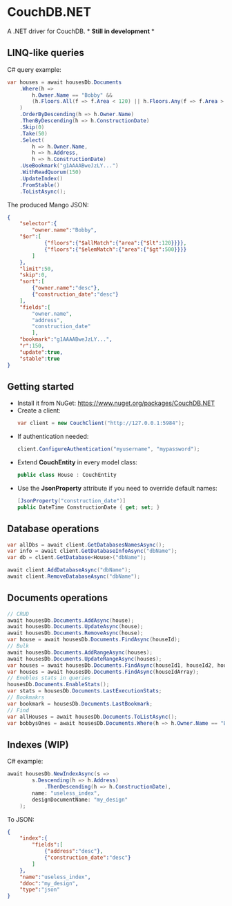 # CouchDB.NET

A .NET driver for CouchDB. * **Still in development** *

## LINQ-like queries

C# query example:

```csharp
var houses = await housesDb.Documents
    .Where(h => 
        h.Owner.Name == "Bobby" && 
        (h.Floors.All(f => f.Area < 120) || h.Floors.Any(f => f.Area > 500))
    )
    .OrderByDescending(h => h.Owner.Name)
    .ThenByDescending(h => h.ConstructionDate)
    .Skip(0)
    .Take(50)
    .Select(
        h => h.Owner.Name, 
        h => h.Address,
        h => h.ConstructionDate)
    .UseBookmark("g1AAAABweJzLY...")
    .WithReadQuorum(150)
    .UpdateIndex()
    .FromStable()
    .ToListAsync();
```

The produced Mango JSON:
```json
{
    "selector":{ 
        "owner.name":"Bobby",
	"$or":[
    	    {"floors":{"$allMatch":{"area":{"$lt":120}}}},
            {"floors":{"$elemMatch":{"area":{"$gt":500}}}}
    	]
    },
    "limit":50,
    "skip":0,
    "sort":[
    	{"owner.name":"desc"},
    	{"construction_date":"desc"}
    ],
    "fields":[
	    "owner.name",
	    "address",
	    "construction_date"
        ],
    "bookmark":"g1AAAABweJzLY...",
    "r":150,
    "update":true,
    "stable":true
}
``` 

## Getting started

* Install it from NuGet: https://www.nuget.org/packages/CouchDB.NET
* Create a client:
    ```csharp
    var client = new CouchClient("http://127.0.0.1:5984");
   ```
* If authentication needed:
    ```csharp
    client.ConfigureAuthentication("myusername", "mypassword");
    ```
* Extend **CouchEntity** in every model class:
    ```csharp
    public class House : CouchEntity
    ```
* Use the **JsonProperty** attribute if you need to override default names:
    ```csharp
    [JsonProperty("construction_date")]
    public DateTime ConstructionDate { get; set; }
    ```

## Database operations
```csharp
var allDbs = await client.GetDatabasesNamesAsync();
var info = await client.GetDatabaseInfoAsync("dbName");
var db = client.GetDatabase<House>("dbName");

await client.AddDatabaseAsync("dbName");
await client.RemoveDatabaseAsync("dbName");
```

## Documents operations
```csharp
// CRUD
await housesDb.Documents.AddAsync(house);
await housesDb.Documents.UpdateAsync(house);
await housesDb.Documents.RemoveAsync(house);
var house = await housesDb.Documents.FindAsync(houseId);
// Bulk
await housesDb.Documents.AddRangeAsync(houses);
await housesDb.Documents.UpdateRangeAsync(houses);
var houses = await housesDb.Documents.FindAsync(houseId1, houseId2, houseId3);
var houses = await housesDb.Documents.FindAsync(houseIdArray);
// Enebles stats in queries
housesDb.Documents.EnableStats();
var stats = housesDb.Documents.LastExecutionStats;
// Bookmakrs
var bookmark = housesDb.Documents.LastBookmark;
// Find
var allHouses = await housesDb.Documents.ToListAsync();
var bobbysOnes = await housesDb.Documents.Where(h => h.Owner.Name == "Bobby").ToListAsync();
```

## Indexes (WIP)

C# example:
```csharp
await housesDb.NewIndexAsync(s => 
        s.Descending(h => h.Address)
            .ThenDescending(h => h.ConstructionDate), 
        name: "useless_index",
        designDocumentName: "my_design"
    );
```
To JSON:
```json
{
    "index":{
        "fields":[
            {"address":"desc"},
            {"construction_date":"desc"}
        ]
    },
    "name":"useless_index",
    "ddoc":"my_design",
    "type":"json"
}
```

